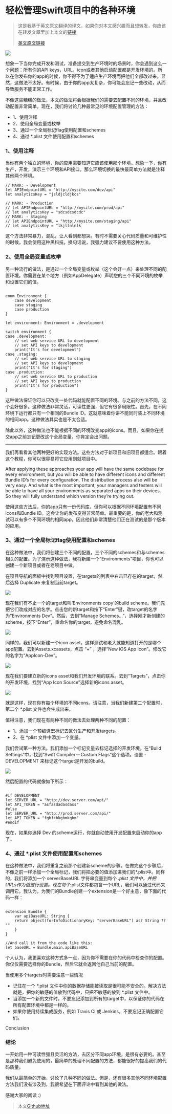 # 轻松管理Swift项目中的各种环境
> 这是我基于英文原文翻译的译文，如果你对本文感兴趣而且想转发，你应该在转发文章里加上本文的[链接](https://github.com/britzlieg/translate_post/blob/master/2017-01/%E9%9D%A2%E5%90%91%E5%AF%B9%E8%B1%A1%E7%9A%84UITableViewCells.md)
> 
> [英文原文链接](https://medium.com/flawless-app-stories/manage-different-environments-in-your-swift-project-with-ease-659f7f3fb1a6)

![](https://cdn-images-1.medium.com/max/2000/1*Rk8JulyapCiTCUtLsnsEcQ.png)

想象一下当你完成开发和测试，准备提交到生产环境时的场景时，你会遇到这么一个问题：所有你的API keys，URL，icon或者其他启动配置都是开发环境的。所以在你发布你的app的时候，你不得不为了适应生产环境而把他们全部改过来。显然，这做法不太好。有时候，由于你的app太复杂，你可能会忘记一些改动，从而导致服务不能正常工作。

不像这些糟糕的做法，本文的做法将会根据我们的需要去配置不同的环境，并且改动配置非常简单。现在，我们将讨论几种最常见的环境配置管理的方法：

- 1、使用注释
- 2、使用全局变量或枚举
- 3、通过一个全局标记flag使用配置和schemes
- 4、通过 *.plist 文件使用配置和schemes

### 1、使用注释

当你有两个独立的环境，你的应用需要知道它应该使用那个环境。想象一下，你有生产，开发，演示三个环境和API接口。那么环境切换的最快最简单方法就是注释其他两个环境。

```
// MARK: - Development
let APIEndpointURL = "http://mysite.com/dev/api"
let analyticsKey = "jsldjcldjkcs"

// MARK: - Production
// let APIEndpointURL = "http://mysite.com/prod/api"
// let analyticsKey = "sdcsdcsdcdc"
// MARK: - Staging
// let APIEndpointURL = "http://mysite.com/staging/api"
// let analyticsKey = "lkjllnlnlk
```

这个方法非常暴力，混乱，让人看到都想哭。有时不需要关心代码质量和可维护性的时候，我会使用这种黑科技。换句话说，我强力建议不要使用这种方法。

### 2、使用全局变量或枚举

另一种流行的做法，是通过一个全局变量或枚举（这个会好一点）来处理不同的配置环境。你需要在某个地方（例如AppDelegate）声明您的三个不同环境的枚举和设置它们的值。

```

enum Environment {
    case development
    case staging 
    case production
}
 
let environment: Environment = .development
 
switch environment {
case .development:
    // set web service URL to development
    // set API keys to development
    print("It's for development")
case .staging:
    // set web service URL to staging
    // set API keys to development
    print("It's for staging")
case .production:
    // set web service URL to production
    // set API keys to production
    print("It's for production")
}

```

这种做法保证你可以只改变一处代码就能配置不同的环境。与之前的方法不同，这个会好很多。这种做法非常灵活，可读性更强，但它有很多局限性。首先，在不同环境下运行都只有一个相同的Bundle ID。这就意味着你讲不能同时装上不同环境的相同app。这种做法其实也是不太合适。

除此以外，这种做法也不能根据不同的环境改变app的icons。而且，如果你在提交app之前忘记更改这个全局变量，你肯定会出问题。

---

我们再看看其他两种更好的实现方法。这些方法对于新项目和旧项目都适合。跟着这个教程，你可以很容易将它应用到就项目中。

After applying these approaches your app will have the same codebase for every environment, but you will be able to have different icons and different Bundle ID’s for every configuration. The distribution process also will be very easy. And what is the most important, your managers and testers will be able to have all your environments as separated apps on their devices. So they will fully understand which version they’re trying out.

使用这些方法后，你的app只有一份代码库，但你可以根据不同环境配置有不同icons和Bundle ID。这会让你的发布变得非常简单。最重要的是，你的老大和测试可以有多个不同环境的相同app，因此他们非常清楚他们正在测试的是那个版本的应用。

### 3、通过一个全局标记flag使用配置和schemes

在这种做法中，我们将创建三个不同的配置，三个不同的schemes和与schemes相关的配置。为了演示这种做法，我将新建一个“Environments”项目，你也可以创建一个新项目或者在老项目中做。

在项目导航的面板中找到项目设置，在targets的列表中右击已存在的target，然后选择 Duplicate 来复制当前target。

![](https://cdn-images-1.medium.com/max/1600/0*kJt7iX0pJ_OCbYH7.)

现在我们有不止一个的target和叫‘Environments copy’的build scheme。我们先把它们改成对应的名字。点击您的新target和按下“Enter”键，改target的名字为“Environments Dev”。然后，去到“Manage Schemes…”，选择刚才新创建的scheme，按下“Enter”，重命名你的target，避免命名混乱。

![](https://cdn-images-1.medium.com/max/1600/0*pAV3RMB8AJBsTIgL.)


同样的，我们可以新建一个icon asset，这样测试和老大就能知道打开的是哪个app配置。去到Assets.xcassets，点击 “+” ，选择“New iOS App Icon”。修改它的名字为“AppIcon-Dev”。

![](https://cdn-images-1.medium.com/max/1600/0*Wuq-Rd6IHVMAgTm0.)

现在我们要建立新的icons asset和我们开发环境的联系。去到“Targets”，点击你的开发环境，找到“App Icon Source”选择新的icons asset。

![](https://cdn-images-1.medium.com/max/1600/0*LyxuDi3gg8Ca69p7.)

就是这样，现在你有每个环境的不同icons。请注意，当我们新建第二个配置时，第二个 *.plist 文件也会生成出来。

值得注意，我们现在有两种不同的做法去处理两种不同的配置：

- 1、添加一个预编译宏标记去区分生产和开发targets。
- 2、在 *plist 文件中添加一个变量。

我们尝试第一种方法。我们添加一个标记变量去标记选择的开发环境。在“Build Settings”中，找到“Swift Compiler — Custom Flags”这个选项。设置 -DEVELOPMENT 来标记这个target是开发的build。

![](https://cdn-images-1.medium.com/max/1600/0*Henhnxiv07NEtDkk.)

然后配置的代码就像如下所示：

```

#if DEVELOPMENT
let SERVER_URL = "http://dev.server.com/api/"
let API_TOKEN = "asfasdadasdass"
#else
let SERVER_URL = "http://prod.server.com/api/"
let API_TOKEN = "fgbfkbkgbmkgbm"
#endif

```

现在，如果你选择 Dev 的scheme运行，你就自动使用开发配置来启动你的app了。

### 4、通过 *.plist 文件使用配置和schemes

在这种做法中，我们将重复之前那个创建新scheme的步骤。在做完这个步骤后，不像之前一样添加一个全局标记，我们将把必要的值添加进我们的*.plist中。同样的，我们将添加一个 serverBaseURL 字符串变量到每个 *.plist 文件中，并把URLs作为值进行设置。现在每个*.plist文件都包含一个URL，我们可以通过代码来调用它。我认为，为我们的Bundle创建一个extension是一个好主意，像下面的代码一样：

```

extension Bundle {
    var apiBaseURL: String {
	return object(forInfoDictionaryKey: "serverBaseURL") as? String ?? ""
    }
}

//And call it from the code like this:
let baseURL = Bundle.main.apiBaseURL

```

个人认为，我更喜欢这种方式多一点，因为你不需要在你的代码中检查你的配置。你仅仅需要选择你的Bundle，然后它就会返回他自己当前的配置。

当使用多个targets时需要注意一些情况

- 记住在一个 *.plist 文件中你的数据存储能被读取是很可能不安全的。解决方法就是，把你的敏感的值放到代码中，只把不敏感的放到 *.plist 文件中。
- 当添加一个新的文件时，不要忘记添加到所有的target中，以保证你的代码在所有配置环境中都是一样的。
- 如果你使用持续集成服务，例如 Travis CI 或 Jenkins，不要忘记正确配置它们。

Conclusion

### 结论

一开始用一种可读性强且灵活的方法，去区分不同app环境，是很有必要的。甚至是那种我们避免使用的，最简单的处理不同配置的方法，都能很好的提高我们的代码质量。

我们从最简单的开始，讨论了几种不同的做法。但是，还有很多其他不同环境配置方法我们没有涉及到，我很希望在下面评论中看到其他的做法。

感谢大家的阅读 :)

> 本文[Github地址](https://github.com/britzlieg/translate_post/blob/master/2017-01/%E9%9D%A2%E5%90%91%E5%AF%B9%E8%B1%A1%E7%9A%84UITableViewCells.md)
